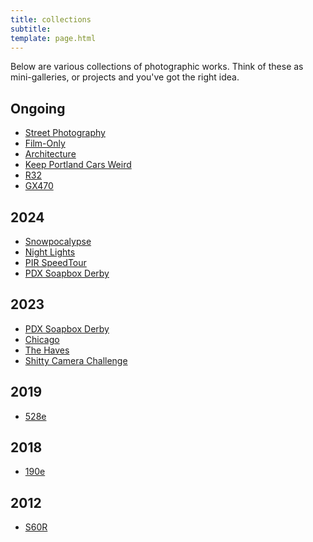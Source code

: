 ```yaml
---
title: collections
subtitle:  
template: page.html
---
```


Below are various collections of photographic works.
Think of these as mini-galleries, or projects and you've got the right idea.

## Ongoing
- [Street Photography](/collections/street)
- [Film-Only](/collections/film)
- [Architecture](/collections/architecture)
- [Keep Portland Cars Weird](/collections/pdxcars)
- [R32](/collections/r32)
- [GX470](/collections/gx470)

## 2024
- [Snowpocalypse](/collections/snowpocalypse2024)
- [Night Lights](/collections/nightlights2024)
- [PIR SpeedTour](/collections/pirspeedtour2024)
- [PDX Soapbox Derby](/collections/soapboxderby2024)

## 2023
- [PDX Soapbox Derby](/collections/soapboxderby2023)
- [Chicago](/collections/chicago2023)
- [The Haves](/collections/haves2023)
- [Shitty Camera Challenge](/collections/shit2023)

## 2019
- [528e](/collections/528e)

## 2018
- [190e](/collections/190e)

## 2012
- [S60R](/collections/s60r)
